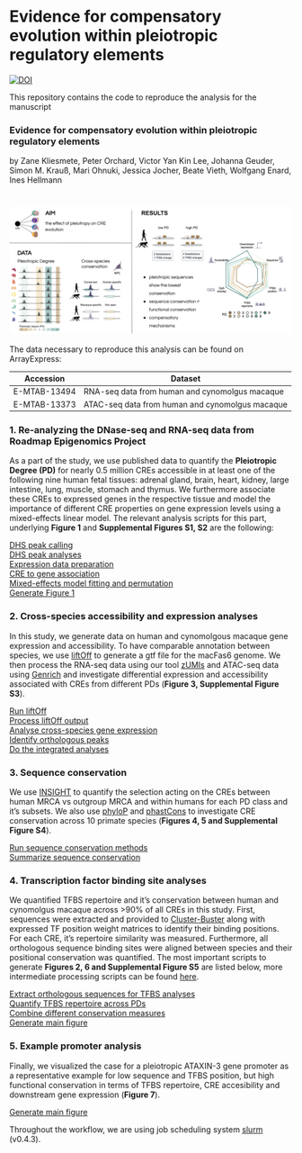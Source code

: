 
<!-- README.md is generated from README.Rmd. Please edit that file -->

# Evidence for compensatory evolution within pleiotropic regulatory elements

[![DOI](https://zenodo.org/badge/DOI/10.5281/zenodo.10471368.svg)](https://doi.org/10.5281/zenodo.10471368)

This repository contains the code to reproduce the analysis for the
manuscript

### **Evidence for compensatory evolution within pleiotropic regulatory elements**

by Zane Kliesmete, Peter Orchard, Victor Yan Kin Lee, Johanna Geuder,
Simon M. Krauß, Mari Ohnuki, Jessica Jocher, Beate Vieth, Wolfgang
Enard, Ines Hellmann

# <img src="pleio.svg" align="center" width="1000" />

The data necessary to reproduce this analysis can be found on
ArrayExpress:

| Accession    | Dataset                                         |
|--------------|-------------------------------------------------|
| E-MTAB-13494 | RNA-seq data from human and cynomolgus macaque  |
| E-MTAB-13373 | ATAC-seq data from human and cynomolgus macaque |

### 1. Re-analyzing the DNase-seq and RNA-seq data from Roadmap Epigenomics Project

As a part of the study, we use published data to quantify the
**Pleiotropic Degree (PD)** for nearly 0.5 million CREs accessible in at
least one of the following nine human fetal tissues: adrenal gland,
brain, heart, kidney, large intestine, lung, muscle, stomach and thymus.
We furthermore associate these CREs to expressed genes in the respective
tissue and model the importance of different CRE properties on gene
expression levels using a mixed-effects linear model. The relevant
analysis scripts for this part, underlying **Figure 1** and
**Supplemental Figures S1, S2** are the following:  

[DHS peak calling](scripts/1.0_DHS_peakcalling)  
[DHS peak analyses](scripts/1.1_basics.Rmd)  
[Expression data preparation](scripts/1.2_tissueExpression.Rmd)  
[CRE to gene association](scripts/1.3_reg2gene.Rmd)  
[Mixed-effects model fitting and
permutation](scripts/1.4_run_model_permutations_expression_pleiotropy.R)  
[Generate Figure 1](scripts/1.5_figure1.R)  

### 2. Cross-species accessibility and expression analyses

In this study, we generate data on human and cynomolgous macaque gene
expression and accessibility. To have comparable annotation between
species, we use
[liftOff](https://doi.org/10.1093/bioinformatics/btaa1016) to generate a
gtf file for the macFas6 genome. We then process the RNA-seq data using
our tool [zUMIs](https://github.com/sdparekh/zUMIs/) and ATAC-seq data
using [Genrich](https://github.com/jsh58/Genrich) and investigate
differential expression and accessibility associated with CREs from
different PDs (**Figure 3, Supplemental Figure S3**).

[Run liftOff](scripts/2.0_run_liftoff_mf6.sh)  
[Process liftOff output](scripts/2.0_final_filter_liftoffgtf.R)  
[Analyse cross-species gene expression](scripts/2.1_DE_analysis.R)  
[Identify orthologous peaks](scripts/2.3_OL_filtering_DA.R)  
[Do the integrated analyses](scripts/2.4_Species_openness.Rmd)  

### 3. Sequence conservation

We use [INSIGHT](https://compgen.cshl.edu/INSIGHT/) to quantify the
selection acting on the CREs between human MRCA vs outgroup MRCA and
within humans for each PD class and it’s subsets. We also use
[phyloP](http://hgdownload.cse.ucsc.edu/goldenpath/hg19/phyloP46way/)
and
[phastCons](http://hgdownload.cse.ucsc.edu/goldenpath/hg19/phastCons46way/)
to investigate CRE conservation across 10 primate species (**Figures 4,
5 and Supplemental Figure S4**).

[Run sequence conservation methods](scripts/3.1_run_INSIGHT.Rmd)  
[Summarize sequence conservation](scripts/3.2_plot_INSIGHT.Rmd)  

### 4. Transcription factor binding site analyses

We quantified TFBS repertoire and it’s conservation between human and
cynomolgus macaque across \>90% of all CREs in this study. First,
sequences were extracted and provided to
[Cluster-Buster](https://github.com/weng-lab/cluster-buster) along with
expressed TF position weight matrices to identify their binding
positions. For each CRE, it’s repertoire similarity was measured.
Furthermore, all orthologous sequence binding sites were aligned between
species and their positional conservation was quantified. The most
important scripts to generate **Figures 2, 6 and Supplemental Figure
S5** are listed below, more intermediate processing scripts can be found
[here](ATACseq/scripts).

[Extract orthologous sequences for TFBS
analyses](scripts/2.2_RLO_prepCbust.R)  
[Quantify TFBS repertoire across PDs](scripts/4.1_TFBS_diversity.Rmd)  
[Combine different conservation measures](scripts/4.2_combineAll.R)  
[Generate main figure](scripts/4.3_TFBS_repertoire.Rmd)  

### 5. Example promoter analysis

Finally, we visualized the case for a pleiotropic ATAXIN-3 gene promoter
as a representative example for low sequence and TFBS position, but high
functional conservation in terms of TFBS repertoire, CRE accesibility
and downstream gene expression (**Figure 7**).

[Generate main figure](scripts/5.1_figureExample.R)  

Throughout the workflow, we are using job scheduling system
[slurm](https://github.com/mattthias/slurm) (v0.4.3).
